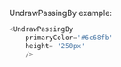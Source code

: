 UndrawPassingBy example:
```js 
<UndrawPassingBy
    primaryColor='#6c68fb'
    height= '250px'
    />
```